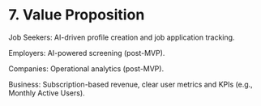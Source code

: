 # 7. Value Proposition

Job Seekers: AI-driven profile creation and job application tracking.

Employers: AI-powered screening (post-MVP).

Companies: Operational analytics (post-MVP).

Business: Subscription-based revenue, clear user metrics and KPIs (e.g., Monthly Active Users).
        
